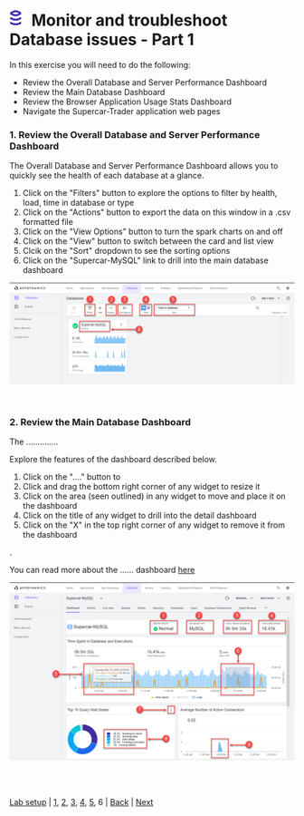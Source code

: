 ![Lab Icon](./assets/images/lab-icon.png) Monitor and troubleshoot Database issues - Part 1
=========================================================================

In this exercise you will need to do the following:

- Review the Overall Database and Server Performance Dashboard
- Review the Main Database Dashboard
- Review the Browser Application Usage Stats Dashboard
- Navigate the Supercar-Trader application web pages


### **1.** Review the Overall Database and Server Performance Dashboard

The Overall Database and Server Performance Dashboard allows you to quickly see the health of each database at a glance.

1. Click on the "Filters" button to explore the options to filter by health, load, time in database or type
2. Click on the "Actions" button to export the data on this window in a .csv formatted file
3. Click on the "View Options" button to turn the spark charts on and off
4. Click on the "View" button to switch between the card and list view
5. Clcik on the "Sort" dropdown to see the sorting options
6. Click on the "Supercar-MySQL" link to drill into the main database dashboard

![DB Dash 1](./assets/images/06-db-dashboard-01.png)

<br>

### **2.** Review the Main Database Dashboard

The ..............

Explore the features of the dashboard described below.

1. Click on the "...." button to 
2. Click and drag the bottom right corner of any widget to resize it
3. Click on the area (seen outlined) in any widget to move and place it on the dashboard
4. Click on the title of any widget to drill into the detail dashboard
5. Click on the "X" in the top right corner of any widget to remove it from the dashboard

.

You can read more about the ...... dashboard [here](https://docs.appdynamics.com/display/latest/Browser+App+Dashboard#BrowserAppDashboard-overview)

![DB Dash 2](./assets/images/06-db-dashboard-02.png)

<br>


<br>

[Lab setup](lab-exercise-00.md) | [1](lab-exercise-01.md), [2](lab-exercise-02.md), [3](lab-exercise-03.md), [4](lab-exercise-04.md), [5](lab-exercise-05.md), 6 | [Back](lab-exercise-05.md) | [Next](lab-exercise-06.md)
